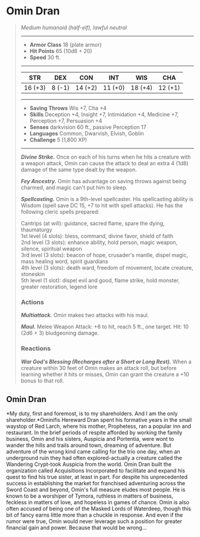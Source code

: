 # Omin Dran
>*Medium humanoid (half-elf), lawful neutral*
>___
>- **Armor Class** 18 (plate armor)
>- **Hit Points** 65 (10d8 + 20)
>- **Speed** 30 ft.
>___
>|STR|DEX|CON|INT|WIS|CHA|
>|:---:|:---:|:---:|:---:|:---:|:---:|
>|16 (+3)|8 (-1)|14 (+2)|11 (+0)|18 (+4)|12 (+1)|
>___
>- **Saving Throws** Wis +7, Cha +4
>- **Skills** Deception +4, Insight +7, Intimidation +4, Medicine +7, Perception +7, Persuasion +4
>- **Senses** darkvision 60 ft., passive Perception 17
>- **Languages** Common, Dwarvish, Elvish, Goblin
>- **Challenge** 5 (1,800 XP)
>___
>***Divine Strike.*** Once on each of his turns when he hits a creature with a weapon attack, Omin can cause the attack to deal an extra 4 (1d8) damage of the same type dealt by the weapon.  
>
>***Fey Ancestry.*** Omin has advantage on saving throws against being charmed, and magic can't put him to sleep.  
>
>***Spellcasting.*** Omin is a 9th-level spellcaster. His spellcasting ability is Wisdom (spell save DC 15, +7 to hit with spell attacks). He has the following cleric spells prepared:  
>
>Cantrips (at will): guidance, sacred flame, spare the dying, thaumaturgy  
>1st level (4 slots): bless, command, divine favor, shield of faith  
>2nd level (3 slots): enhance ability, hold person, magic weapon, silence, spiritual weapon  
>3rd level (3 slots): beacon of hope, crusader's mantle, dispel magic, mass healing word, spirit guardians  
>4th level (3 slots): death ward, freedom of movement, locate creature, stoneskin  
>5th level (1 slot): dispel evil and good, flame strike, hold monster, greater restoration, legend lore  
>
>### Actions
>***Multiattack.*** Omin makes two attacks with his maul.  
>
>***Maul.*** Melee Weapon Attack: +6 to hit, reach 5 ft., one target. Hit: 10 (2d6 + 3) bludgeoning damage.  
>
>### Reactions
>***War God's Blessing (Recharges after a Short or Long Rest).*** When a creature within 30 feet of Omin makes an attack roll, but before learning whether it hits or misses, Omin can grant the creature a +10 bonus to that roll.
## Omin Dran
*My duty, first and foremost, is to my shareholders. And I am the only shareholder.*Ominifis Hereward Dran spent his formative years in the small waystop of Red Larch, where his mother, Prophetess, ran a popular inn and restaurant. In the brief periods of respite afforded by working the family business, Omin and his sisters, Auspicia and Portentia, were wont to wander the hills and trails around town, dreaming of adventure. But adventure of the wrong kind came calling for the trio one day, when an underground ruin they had often explored-actually a creature called the Wandering Crypt-took Auspicia from the world.
Omin Dran built the organization called Acquisitions Incorporated to facilitate and expand his quest to find his true sister, at least in part. For despite his unprecedented success in establishing the market for franchised adventuring across the Sword Coast and beyond, Omin's full measure eludes most people. He is known to be a worshiper of Tymora, ruthless in matters of business, feckless in matters of love, and hopeless in games of chance. Omin is also often accused of being one of the Masked Lords of Waterdeep, though this bit of fancy earns little more than a chuckle in response. And even if the rumor were true, Omin would never leverage such a position for greater financial gain and power. Because that would be wrong...